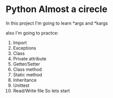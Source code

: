 # Python Almost a cirecle
In this project I'm going to learn *args and *kargs

also I'm going to practce:
1. Import
2. Exceptions
3. Class
4. Private attribute
5. Getter/Setter
6. Class method
7. Static method
8. Inheritance
9. Unittest
10. Read/Write file
So lets start
